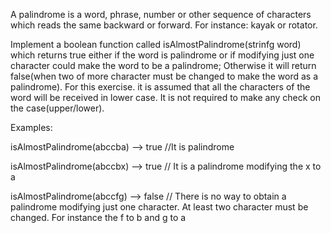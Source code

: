 A palindrome is a word, phrase, number or other sequence of characters which reads the same backward or forward. For instance: kayak or rotator.

Implement a boolean function called isAlmostPalindrome(strinfg word) which returns true either if the word is palindrome or if modifying just one character could make the word to be a palindrome;
Otherwise  it will return false(when two of more character must be changed to make the word as a palindrome). For this exercise. it is assumed that all the characters of the word will be received in lower case. It is not required to make any check on the case(upper/lower).

Examples:

isAlmostPalindrome(abccba) --> true //It is palindrome

isAlmostPalindrome(abccbx) --> true // It is a palindrome modifying the x to a

isAlmostPalindrome(abccfg) --> false // There is no way to obtain a palindrome modifying just one character. At least two character must be changed. For instance the f to b and g to a